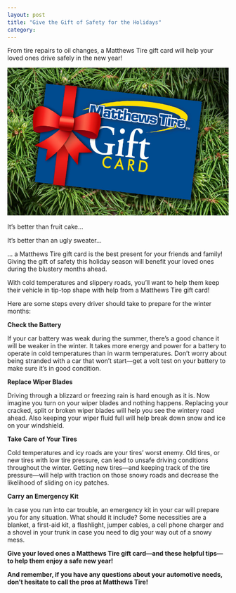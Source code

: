 ```yaml
---
layout: post
title: "Give the Gift of Safety for the Holidays"
category:
---
```


From tire repairs to oil changes, a Matthews Tire gift card will help your loved ones drive safely in the new year!

![Tires](/img/matthews-winter-gift-card-16.jpg)

It’s better than fruit cake…

It’s better than an ugly sweater…

… a Matthews Tire gift card is the best present for your friends and family! Giving the gift of safety this holiday season will benefit your loved ones during the blustery months ahead.  

With cold temperatures and slippery roads, you’ll want to help them keep their vehicle in tip-top shape with help from a Matthews Tire gift card!

Here are some steps every driver should take to prepare for the winter months:

**Check the Battery**

If your car battery was weak during the summer, there’s a good chance it will be weaker in the winter. It takes more energy and power for a battery to operate in cold temperatures than in warm temperatures. Don’t worry about being stranded with a car that won’t start—get a volt test on your battery to make sure it’s in good condition.

**Replace Wiper Blades**

Driving through a blizzard or freezing rain is hard enough as it is. Now imagine you turn on your wiper blades and nothing happens. Replacing your cracked, split or broken wiper blades will help you see the wintery road ahead. Also keeping your wiper fluid full will help break down snow and ice on your windshield.

**Take Care of Your Tires**

Cold temperatures and icy roads are your tires’ worst enemy. Old tires, or new tires with low tire pressure, can lead to unsafe driving conditions throughout the winter. Getting new tires—and keeping track of the tire pressure—will help with traction on those snowy roads and decrease the likelihood of sliding on icy patches.

**Carry an Emergency Kit**

In case you run into car trouble, an emergency kit in your car will prepare you for any situation. What should it include? Some necessities are a blanket, a first-aid kit, a flashlight, jumper cables, a cell phone charger and a shovel in your trunk in case you need to dig your way out of a snowy mess.

**Give your loved ones a Matthews Tire gift card—and these helpful tips—to help them enjoy a safe new year!**


**And remember, if you have any questions about your automotive needs, don’t hesitate to call the pros at Matthews Tire!**

